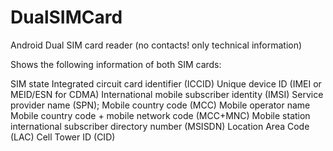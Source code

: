 # DualSIMCard
Android Dual SIM card reader (no contacts! only technical information)

Shows the following information of both SIM cards:

SIM state
Integrated circuit card identifier (ICCID)
Unique device ID (IMEI or MEID/ESN for CDMA)
International mobile subscriber identity (IMSI)
Service provider name (SPN);
Mobile country code (MCC)
Mobile operator name
Mobile country code + mobile network code (MCC+MNC)
Mobile station international subscriber directory number (MSISDN)
Location Area Code (LAC)
Cell Tower ID (CID)

